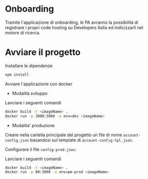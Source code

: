 # Onboarding

Tramite l'applicazione di onboarding, le PA avranno la possibilità di registrare i propri code hosting su Developers Italia ed indicizzarli nel motore di ricerca.

# Avviare il progetto

Installare le dipendenze
```bash
npm install
```

Avviare l'applicazione con docker

- Modalità sviluppo

Lanciare i seguenti comandi

```bash
docker build -t <imageName> .
docker run -p 3000:3000 -e env=dev <imageName> 
```

- Modalita' produzione
        
Creare nella cartella principale del progetto un file di nome `account-config.json` basandosi sul template di `account-config-tpl.json`.

Configurare il file `config-prod.json`.

Lanciare i seguenti comandi

```bash modalita' di produzione
docker build -t <imageName> .
docker run -p 80:3000 -e env=pm-prod <imageName> 
```
